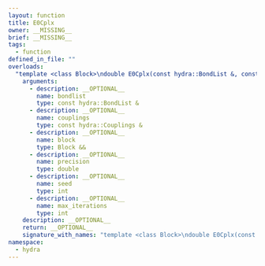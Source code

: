 ```yaml
---
layout: function
title: E0Cplx
owner: __MISSING__
brief: __MISSING__
tags:
  - function
defined_in_file: ""
overloads:
  "template <class Block>\ndouble E0Cplx(const hydra::BondList &, const hydra::Couplings &, Block &&, double, int, int)":
    arguments:
      - description: __OPTIONAL__
        name: bondlist
        type: const hydra::BondList &
      - description: __OPTIONAL__
        name: couplings
        type: const hydra::Couplings &
      - description: __OPTIONAL__
        name: block
        type: Block &&
      - description: __OPTIONAL__
        name: precision
        type: double
      - description: __OPTIONAL__
        name: seed
        type: int
      - description: __OPTIONAL__
        name: max_iterations
        type: int
    description: __OPTIONAL__
    return: __OPTIONAL__
    signature_with_names: "template <class Block>\ndouble E0Cplx(const hydra::BondList & bondlist, const hydra::Couplings & couplings, Block && block, double precision, int seed, int max_iterations)"
namespace:
  - hydra
---
```

